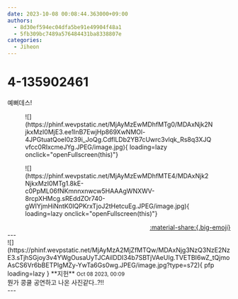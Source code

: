 ```yaml
---
date: 2023-10-08 00:08:44.363000+09:00
authors:
  - 8d30ef594ec04dfa5be91e49904f48a1
  - 5fb309bc7489a576484431ba8338807e
categories:
  - Jiheon
---
```


# 4-135902461

<div class="post-container" markdown="1">
<div class="content-container md-sidebar__scrollwrap" markdown="1">

예뻐데스!
<figure markdown="1">
![](https://phinf.wevpstatic.net/MjAyMzEwMDhfMTg0/MDAxNjk2NjkxMzI0MjE3.ee1lnB7EwjHp869XwNMOl-4JPGtuatQoeI0z39i_JoQg.CdflLDb2YB7cUwrc3vlqk_Rs8q3XJQvfcc0RIxcmeJYg.JPEG/image.jpg){ loading=lazy onclick="openFullscreen(this)"}
</figure>

<figure markdown="1">
![](https://phinf.wevpstatic.net/MjAyMzEwMDhfMTE4/MDAxNjk2NjkxMzI0MTg1.8kE-c0PpML06fNKmnnxnwcw5HAAAgWNXWV-8rcpXHMcg.sREddZOr740-gWIYjmHiNntK0IQPKrxTjoJ2tHetcuEg.JPEG/image.jpg){ loading=lazy onclick="openFullscreen(this)"}
</figure>


</div>
</div>

<div style="text-align: right;" markdown="1">
<a href="https://weverse.io/fromis9/fanpost/4-135902461" style="text-align: right;">:material-share:{.big-emoji}</a>
</div>
---

<div class="comments-container md-sidebar__scrollwrap" markdown="1">
<div class="comment" markdown="1">
<div class='id-container' markdown="1">
![](https://phinf.wevpstatic.net/MjAyMzA2MjZfMTQw/MDAxNjg3NzQ3NzE2NzE3.sTjhSGjoy3v4YWgOusaUyTJCAiIDDI34b7SBTjVAeUIg.TVETBI6wZ_tQjmoAsCS6Vr6bBETPlgMZy-YwTa6Gs0wg.JPEG/image.jpg?type=s72){ pfp loading=lazy }
**<span class="artist">지헌</span>** <small>Oct 08 2023, 00:09</small><br>
</div>
<div class='comment-body' markdown="1">
뭔가 콩쿨 공연하고 나온 사진같다..?!!
</div>
</div>
</div>
---
